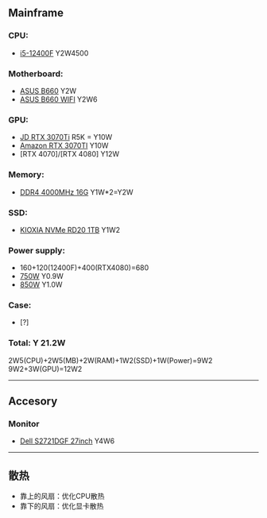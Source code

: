 ## Mainframe
### CPU: 
- [i5-12400F](https://www.amazon.co.jp/dp/B09NPJRDGD) Y2W4500
### Motherboard: 
- [ASUS B660](https://www.amazon.co.jp/dp/B09NLFTKGM) Y2W
- [ASUS B660 WIFI](https://www.amazon.co.jp/dp/B09NX49VCV/) Y2W6
### GPU: 
- [JD RTX 3070Ti](https://search.jd.com/Search?keyword=RTX3070ti) R5K = Y10W
- [Amazon RTX 3070TI](https://www.amazon.co.jp/dp/B09989WFLR) Y10W
- [RTX 4070]/[RTX 4080] Y12W
### Memory:
- [DDR4 4000MHz 16G](https://www.amazon.co.jp/dp/B0957X19RN/) Y1W*2=Y2W
### SSD:
- [KIOXIA NVMe RD20 1TB](https://www.amazon.co.jp/dp/B098DRBDNK/) Y1W2
### Power supply: 
- 160+120(12400F)+400(RTX4080)=680
- [750W](https://www.amazon.co.jp/dp/B07WMFPTRZ/) Y0.9W
- [850W](https://www.amazon.co.jp/dp/B097F37B4G/) Y1.0W
### Case:
- [?]
### Total: Y 21.2W
2W5(CPU)+2W5(MB)+2W(RAM)+1W2(SSD)+1W(Power)=9W2
9W2+3W(GPU)=12W2

***
## Accesory
### Monitor
- [Dell S2721DGF 27inch](https://www.dell.com/ja-jp/shop/dell-s2721dgf-27%E3%82%A4%E3%83%B3%E3%83%81%E3%82%B2%E3%83%BC%E3%83%9F%E3%83%B3%E3%82%B0%E3%83%A2%E3%83%8B%E3%82%BF%E3%83%BCqhd-ips%E9%9D%9E%E5%85%89%E6%B2%A2-1ms-165hz-hdmix2dp-%E5%9B%9E%E8%BB%A2-%E9%AB%98%E3%81%95%E8%AA%BF%E6%95%B4freesync/apd/210-awzy/%E3%83%A2%E3%83%8B%E3%82%BF%E3%83%BC-%E3%83%A2%E3%83%8B%E3%82%BF%E3%83%BC%E3%82%A2%E3%82%AF%E3%82%BB%E3%82%B5%E3%83%AA%E3%83%BC) Y4W6


***
## 散热
- 靠上的风扇：优化CPU散热
- 靠下的风扇：优化显卡散热